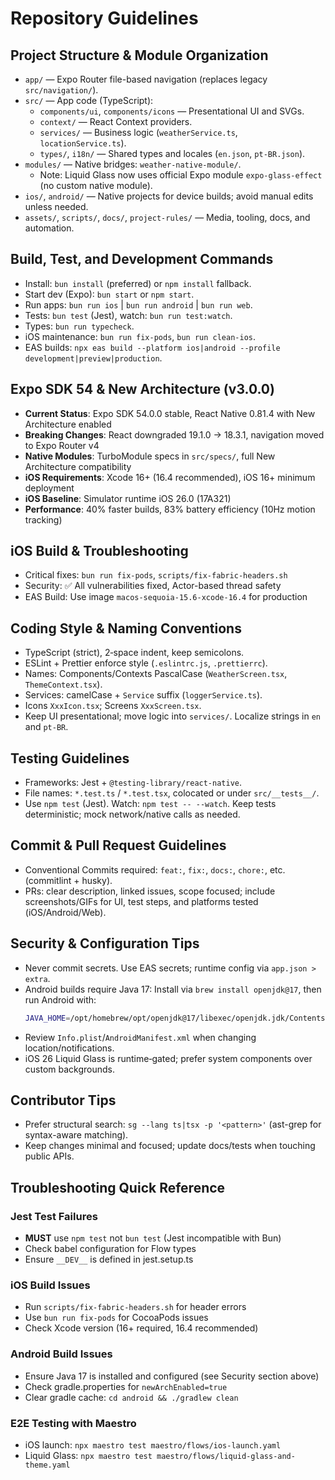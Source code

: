 # Repository Guidelines

## Project Structure & Module Organization

- `app/` — Expo Router file-based navigation (replaces legacy `src/navigation/`).
- `src/` — App code (TypeScript):
  - `components/ui`, `components/icons` — Presentational UI and SVGs.
  - `context/` — React Context providers.
  - `services/` — Business logic (`weatherService.ts`, `locationService.ts`).
  - `types/`, `i18n/` — Shared types and locales (`en.json`, `pt-BR.json`).
- `modules/` — Native bridges: `weather-native-module/`.
  - Note: Liquid Glass now uses official Expo module `expo-glass-effect` (no custom native module).
- `ios/`, `android/` — Native projects for device builds; avoid manual edits unless needed.
- `assets/`, `scripts/`, `docs/`, `project-rules/` — Media, tooling, docs, and automation.

## Build, Test, and Development Commands

- Install: `bun install` (preferred) or `npm install` fallback.
- Start dev (Expo): `bun start` or `npm start`.
- Run apps: `bun run ios` | `bun run android` | `bun run web`.
- Tests: `bun test` (Jest), watch: `bun run test:watch`.
- Types: `bun run typecheck`.
- iOS maintenance: `bun run fix-pods`, `bun run clean-ios`.
- EAS builds: `npx eas build --platform ios|android --profile development|preview|production`.

## Expo SDK 54 & New Architecture (v3.0.0)

- **Current Status**: Expo SDK 54.0.0 stable, React Native 0.81.4 with New Architecture enabled
- **Breaking Changes**: React downgraded 19.1.0 → 18.3.1, navigation moved to Expo Router v4
- **Native Modules**: TurboModule specs in `src/specs/`, full New Architecture compatibility
- **iOS Requirements**: Xcode 16+ (16.4 recommended), iOS 16+ minimum deployment
- **iOS Baseline**: Simulator runtime iOS 26.0 (17A321)
- **Performance**: 40% faster builds, 83% battery efficiency (10Hz motion tracking)

## iOS Build & Troubleshooting

- Critical fixes: `bun run fix-pods`, `scripts/fix-fabric-headers.sh`
- Security: ✅ All vulnerabilities fixed, Actor-based thread safety
- EAS Build: Use image `macos-sequoia-15.6-xcode-16.4` for production

## Coding Style & Naming Conventions

- TypeScript (strict), 2‑space indent, keep semicolons.
- ESLint + Prettier enforce style (`.eslintrc.js`, `.prettierrc`).
- Names: Components/Contexts PascalCase (`WeatherScreen.tsx`, `ThemeContext.tsx`).
- Services: camelCase + `Service` suffix (`loggerService.ts`).
- Icons `XxxIcon.tsx`; Screens `XxxScreen.tsx`.
- Keep UI presentational; move logic into `services/`. Localize strings in `en` and `pt-BR`.

## Testing Guidelines

- Frameworks: Jest + `@testing-library/react-native`.
- File names: `*.test.ts` / `*.test.tsx`, colocated or under `src/__tests__/`.
- Use `npm test` (Jest). Watch: `npm test -- --watch`. Keep tests deterministic; mock network/native calls as needed.

## Commit & Pull Request Guidelines

- Conventional Commits required: `feat:`, `fix:`, `docs:`, `chore:`, etc. (commitlint + husky).
- PRs: clear description, linked issues, scope focused; include screenshots/GIFs for UI, test steps, and platforms tested (iOS/Android/Web).

## Security & Configuration Tips

- Never commit secrets. Use EAS secrets; runtime config via `app.json > extra`.
- Android builds require Java 17: Install via `brew install openjdk@17`, then run Android with:
  ```bash
  JAVA_HOME=/opt/homebrew/opt/openjdk@17/libexec/openjdk.jdk/Contents/Home bun run android
  ```
- Review `Info.plist`/`AndroidManifest.xml` when changing location/notifications.
- iOS 26 Liquid Glass is runtime‑gated; prefer system components over custom backgrounds.

## Contributor Tips

- Prefer structural search: `sg --lang ts|tsx -p '<pattern>'` (ast-grep for syntax-aware matching).
- Keep changes minimal and focused; update docs/tests when touching public APIs.

## Troubleshooting Quick Reference

### Jest Test Failures

- **MUST** use `npm test` not `bun test` (Jest incompatible with Bun)
- Check babel configuration for Flow types
- Ensure `__DEV__` is defined in jest.setup.ts

### iOS Build Issues

- Run `scripts/fix-fabric-headers.sh` for header errors
- Use `bun run fix-pods` for CocoaPods issues
- Check Xcode version (16+ required, 16.4 recommended)

### Android Build Issues

- Ensure Java 17 is installed and configured (see Security section above)
- Check gradle.properties for `newArchEnabled=true`
- Clear gradle cache: `cd android && ./gradlew clean`

### E2E Testing with Maestro

- iOS launch: `npx maestro test maestro/flows/ios-launch.yaml`
- Liquid Glass: `npx maestro test maestro/flows/liquid-glass-and-theme.yaml`
